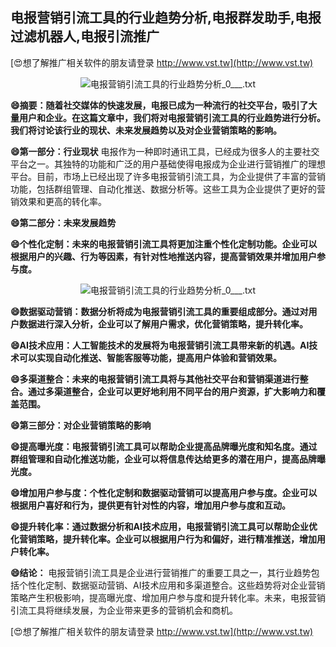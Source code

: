 ## **电报营销引流工具的行业趋势分析,电报群发助手,电报过滤机器人,电报引流推广**

[😍想了解推广相关软件的朋友请登录 http://www.vst.tw](http://www.vst.tw)

 <center><img src="https://vst.tw/MP4/tuiguang/png/5.png" alt="电报营销引流工具的行业趋势分析_0___.txt"></center>

**😄摘要：随着社交媒体的快速发展，电报已成为一种流行的社交平台，吸引了大量用户和企业。在这篇文章中，我们将对电报营销引流工具的行业趋势进行分析。我们将讨论该行业的现状、未来发展趋势以及对企业营销策略的影响。**

**😄第一部分：行业现状**
电报作为一种即时通讯工具，已经成为很多人的主要社交平台之一。其独特的功能和广泛的用户基础使得电报成为企业进行营销推广的理想平台。目前，市场上已经出现了许多电报营销引流工具，为企业提供了丰富的营销功能，包括群组管理、自动化推送、数据分析等。这些工具为企业提供了更好的营销效果和更高的转化率。

**😄第二部分：未来发展趋势**

**😄个性化定制：未来的电报营销引流工具将更加注重个性化定制功能。企业可以根据用户的兴趣、行为等因素，有针对性地推送内容，提高营销效果并增加用户参与度。**

 <center><img src="https://vst.tw/MP4/tuiguang/png/1.png" alt="电报营销引流工具的行业趋势分析_0___.txt"></center>

**😄数据驱动营销：数据分析将成为电报营销引流工具的重要组成部分。通过对用户数据进行深入分析，企业可以了解用户需求，优化营销策略，提升转化率。**

**😄AI技术应用：人工智能技术的发展将为电报营销引流工具带来新的机遇。AI技术可以实现自动化推送、智能客服等功能，提高用户体验和营销效果。**

**😄多渠道整合：未来的电报营销引流工具将与其他社交平台和营销渠道进行整合。通过多渠道整合，企业可以更好地利用不同平台的用户资源，扩大影响力和覆盖范围。**

**😄第三部分：对企业营销策略的影响**

**😄提高曝光度：电报营销引流工具可以帮助企业提高品牌曝光度和知名度。通过群组管理和自动化推送功能，企业可以将信息传达给更多的潜在用户，提高品牌曝光度。**

**😄增加用户参与度：个性化定制和数据驱动营销可以提高用户参与度。企业可以根据用户喜好和行为，提供更有针对性的内容，增加用户参与度和互动。**

**😄提升转化率：通过数据分析和AI技术应用，电报营销引流工具可以帮助企业优化营销策略，提升转化率。企业可以根据用户行为和偏好，进行精准推送，增加用户转化率。**

**😄结论：**
电报营销引流工具是企业进行营销推广的重要工具之一，其行业趋势包括个性化定制、数据驱动营销、AI技术应用和多渠道整合。这些趋势将对企业营销策略产生积极影响，提高曝光度、增加用户参与度和提升转化率。未来，电报营销引流工具将继续发展，为企业带来更多的营销机会和商机。

[😍想了解推广相关软件的朋友请登录 http://www.vst.tw](http://www.vst.tw)



